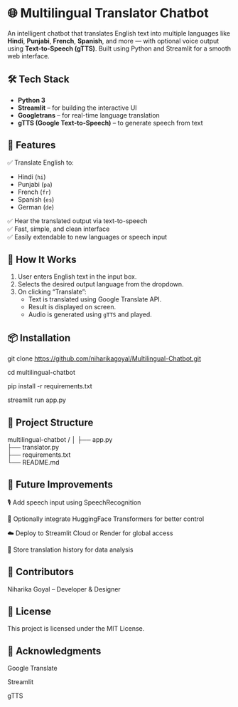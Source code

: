 # 🌐 Multilingual Translator Chatbot

An intelligent chatbot that translates English text into multiple languages like **Hindi**, **Punjabi**, **French**, **Spanish**, and more — with optional voice output using **Text-to-Speech (gTTS)**. Built using Python and Streamlit for a smooth web interface.


## 🛠️ Tech Stack

- **Python 3**
- **Streamlit** – for building the interactive UI
- **Googletrans** – for real-time language translation
- **gTTS (Google Text-to-Speech)** – to generate speech from text


## 🚀 Features

 ✅ Translate English to:
- Hindi (`hi`)
- Punjabi (`pa`)
- French (`fr`)
- Spanish (`es`)
- German (`de`)
  
✅ Hear the translated output via text-to-speech  
✅ Fast, simple, and clean interface  
✅ Easily extendable to new languages or speech input


## 🧠 How It Works

1. User enters English text in the input box.
2. Selects the desired output language from the dropdown.
3. On clicking “Translate”:
   - Text is translated using Google Translate API.
   - Result is displayed on screen.
   - Audio is generated using `gTTS` and played.



## 📦 Installation

git clone https://github.com/niharikagoyal/Multilingual-Chatbot.git

cd multilingual-chatbot

pip install -r requirements.txt

streamlit run app.py

## 📂 Project Structure

multilingual-chatbot
/
│
├── app.py                 
├── translator.py          
├── requirements.txt        
└── README.md   

## 🌟 Future Improvements
🎙️ Add speech input using SpeechRecognition

🧠 Optionally integrate HuggingFace Transformers for better control

☁️ Deploy to Streamlit Cloud or Render for global access

💬 Store translation history for data analysis

## 🤝 Contributors
Niharika Goyal – Developer & Designer

## 📄 License
This project is licensed under the MIT License.

## 🙌 Acknowledgments
Google Translate

Streamlit

gTTS



